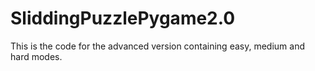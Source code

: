 # SliddingPuzzlePygame2.0

This is the code for the advanced version containing easy, medium and hard modes.
